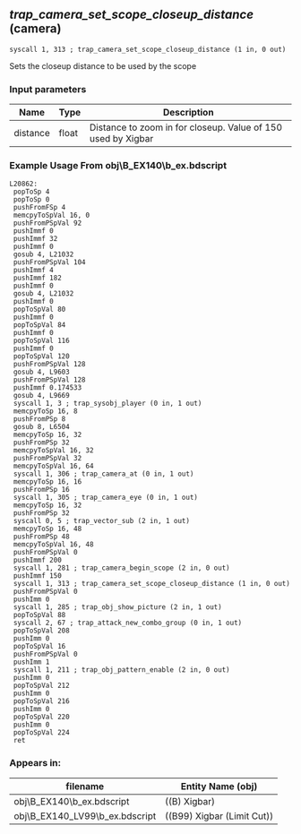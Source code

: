 ## *trap_camera_set_scope_closeup_distance* (camera)

`syscall 1, 313 ; trap_camera_set_scope_closeup_distance (1 in, 0 out)`

Sets the closeup distance to be used by the scope

### Input parameters
| Name | Type | Description
|------|------|------------
| distance   | float   | Distance to zoom in for closeup. Value of 150 used by Xigbar


### Example Usage From obj\B_EX140\b_ex.bdscript
```plaintext
L20862:
 popToSp 4
 popToSp 0
 pushFromFSp 4
 memcpyToSpVal 16, 0
 pushFromPSpVal 92
 pushImmf 0
 pushImmf 32
 pushImmf 0
 gosub 4, L21032
 pushFromPSpVal 104
 pushImmf 4
 pushImmf 182
 pushImmf 0
 gosub 4, L21032
 pushImmf 0
 popToSpVal 80
 pushImmf 0
 popToSpVal 84
 pushImmf 0
 popToSpVal 116
 pushImmf 0
 popToSpVal 120
 pushFromPSpVal 128
 gosub 4, L9603
 pushFromPSpVal 128
 pushImmf 0.174533
 gosub 4, L9669
 syscall 1, 3 ; trap_sysobj_player (0 in, 1 out)
 memcpyToSp 16, 8
 pushFromPSp 8
 gosub 8, L6504
 memcpyToSp 16, 32
 pushFromPSp 32
 memcpyToSpVal 16, 32
 pushFromPSpVal 32
 memcpyToSpVal 16, 64
 syscall 1, 306 ; trap_camera_at (0 in, 1 out)
 memcpyToSp 16, 16
 pushFromPSp 16
 syscall 1, 305 ; trap_camera_eye (0 in, 1 out)
 memcpyToSp 16, 32
 pushFromPSp 32
 syscall 0, 5 ; trap_vector_sub (2 in, 1 out)
 memcpyToSp 16, 48
 pushFromPSp 48
 memcpyToSpVal 16, 48
 pushFromPSpVal 0
 pushImmf 200
 syscall 1, 281 ; trap_camera_begin_scope (2 in, 0 out)
 pushImmf 150
 syscall 1, 313 ; trap_camera_set_scope_closeup_distance (1 in, 0 out)
 pushFromPSpVal 0
 pushImm 0
 syscall 1, 285 ; trap_obj_show_picture (2 in, 1 out)
 popToSpVal 88
 syscall 2, 67 ; trap_attack_new_combo_group (0 in, 1 out)
 popToSpVal 208
 pushImm 0
 popToSpVal 16
 pushFromPSpVal 0
 pushImm 1
 syscall 1, 211 ; trap_obj_pattern_enable (2 in, 0 out)
 pushImm 0
 popToSpVal 212
 pushImm 0
 popToSpVal 216
 pushImm 0
 popToSpVal 220
 pushImm 0
 popToSpVal 224
 ret
```


### Appears in:
| filename | Entity Name (obj)
|----------|-------------
| obj\B_EX140\b_ex.bdscript       | ((B) Xigbar)          
| obj\B_EX140_LV99\b_ex.bdscript       | ((B99) Xigbar (Limit Cut))          



